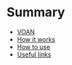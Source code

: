 # Summary

- [VOAN](./voan.md)
- [How it works](./how-it-works.md)
- [How to use]()
- [Useful links](./useful-links.md)
